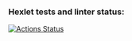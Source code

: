 ### Hexlet tests and linter status:
[![Actions Status](https://github.com/verbbler/frontend-project-44/actions/workflows/hexlet-check.yml/badge.svg)](https://github.com/verbbler/frontend-project-44/actions)